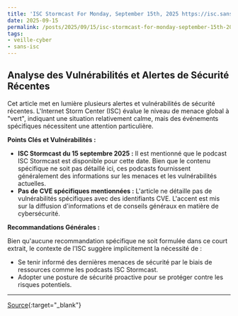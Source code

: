 ```yaml
---
title: 'ISC Stormcast For Monday, September 15th, 2025 https://isc.sans.edu/podcastdetail/9612, (Mon, Sep 15th)'
date: 2025-09-15
permalink: /posts/2025/09/15/isc-stormcast-for-monday-september-15th-2025-httpsiscsansedupodcastdetail9612-mon-sep-15th/
tags:
- veille-cyber
- sans-isc
---
```

## Analyse des Vulnérabilités et Alertes de Sécurité Récentes

Cet article met en lumière plusieurs alertes et vulnérabilités de sécurité récentes. L'Internet Storm Center (ISC) évalue le niveau de menace global à "vert", indiquant une situation relativement calme, mais des événements spécifiques nécessitent une attention particulière.

**Points Clés et Vulnérabilités :**

*   **ISC Stormcast du 15 septembre 2025 :** Il est mentionné que le podcast ISC Stormcast est disponible pour cette date. Bien que le contenu spécifique ne soit pas détaillé ici, ces podcasts fournissent généralement des informations sur les menaces et les vulnérabilités actuelles.
*   **Pas de CVE spécifiques mentionnées :** L'article ne détaille pas de vulnérabilités spécifiques avec des identifiants CVE. L'accent est mis sur la diffusion d'informations et de conseils généraux en matière de cybersécurité.

**Recommandations Générales :**

Bien qu'aucune recommandation spécifique ne soit formulée dans ce court extrait, le contexte de l'ISC suggère implicitement la nécessité de :

*   Se tenir informé des dernières menaces de sécurité par le biais de ressources comme les podcasts ISC Stormcast.
*   Adopter une posture de sécurité proactive pour se protéger contre les risques potentiels.

---
[Source](https://isc.sans.edu/diary/rss/32284){:target="_blank"}
